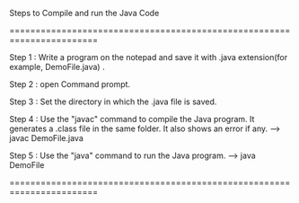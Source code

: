 Steps to Compile and run the Java Code

=======================================================================

Step 1 : Write a program on the notepad and save it with .java extension(for example, DemoFile.java) .

Step 2 : open Command prompt.

Step 3 : Set the directory in which the .java file is saved. 

Step 4 : Use the "javac" command to compile the Java program. It generates a .class file in the same folder. It also shows an error if any.
	          --> javac DemoFile.java

Step 5 : Use the "java" command to run the Java program.
	 --> java DemoFile


=======================================================================
